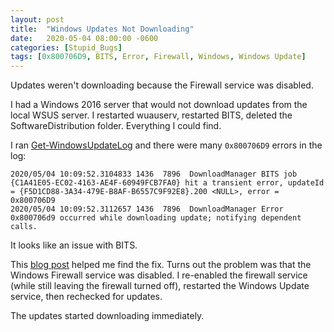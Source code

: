 ```yaml
---
layout: post
title:  "Windows Updates Not Downloading"
date:   2020-05-04 08:00:00 -0600
categories: [Stupid_Bugs]
tags: [0x800706D9, BITS, Error, Firewall, Windows, Windows Update]
---
```


Updates weren't downloading because the Firewall service was disabled.

I had a Windows 2016 server that would not download updates from the local WSUS server. I restarted wuauserv, restarted BITS, deleted the SoftwareDistribution folder. Everything I could find.

I ran [Get-WindowsUpdateLog](https://docs.microsoft.com/en-us/powershell/module/windowsupdate/get-windowsupdatelog?view=win10-ps) and there were many `0x800706D9` errors in the log:

```
2020/05/04 10:09:52.3104833 1436  7896  DownloadManager BITS job {C1A41E05-EC02-4163-AE4F-60949FCB7FA0} hit a transient error, updateId = {F5D1CD88-3A34-479E-B8AF-B6557C9F92E8}.200 <NULL>, error = 0x800706D9
2020/05/04 10:09:52.3112657 1436  7896  DownloadManager Error 0x800706d9 occurred while downloading update; notifying dependent calls.
```

It looks like an issue with BITS.

This [blog post](http://blog.configmatt.com/2018/06/0x800706d9-there-are-no-more-endpoints.html) helped me find the fix. Turns out the problem was that the Windows Firewall service was disabled. I re-enabled the firewall service (while still leaving the firewall turned off), restarted the Windows Update service, then rechecked for updates.

The updates started downloading immediately.
